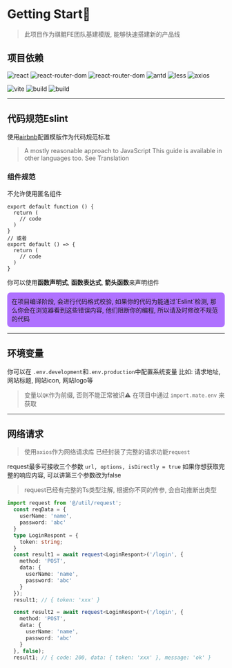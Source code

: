 # Getting Start🌟

> 此项目作为祺鲲FE团队基建模版, 能够快速搭建新的产品线

## 项目依赖

![react](https://img.shields.io/badge/react%20-v18.2.0-blue) ![react-router-dom](https://img.shields.io/badge/redux-v6-blue)
![react-router-dom](https://img.shields.io/badge/react--router--dom-v6-blue)
![antd](https://img.shields.io/badge/antd%20-v4.24.1-blue) ![less](https://img.shields.io/badge/less%20-v4.1.3-blue) ![axios](https://img.shields.io/badge/axios%20-v1.1.3-blue)

![vite](https://img.shields.io/badge/vite%20-v3.2.3-grren)
![build](https://img.shields.io/badge/pnpm%20-v7.13.4-grren)
![build](https://img.shields.io/badge/node%20-v16.13.1-grren)

---
## 代码规范Eslint

使用[airbnb](https://github.com/airbnb/javascript)配置模版作为代码规范标准
> A mostly reasonable approach to JavaScript
> This guide is available in other languages too. See Translation

### 组件规范
不允许使用匿名组件
```tsx
export default function () {
  return (
    // code
  )
}
// 或者
export default () => {
  return (
    // code
  )
}
```
你可以使用**函数声明式**, **函数表达式**, **箭头函数**来声明组件

<div style="background: #af71ff; padding: 10px; border-radius: 8px">
在项目编译阶段, 会进行代码格式校验, 如果你的代码为能通过`Eslint`检测, 那么你会在浏览器看到这些错误内容, 他们阻断你的编程, 所以请及时修改不规范的代码
</div>

---
## 环境变量
你可以在 `.env.development`和`.env.production`中配置系统变量
比如: 请求地址, 网站标题, 网站icon, 网站logo等
> 变量以`QK`作为前缀, 否则不能正常被识⚠️
> 在项目中通过 `import.mate.env` 来获取
---
## 网络请求
> 使用`axios`作为网络请求库
已经封装了完整的请求功能`request`

request最多可接收三个参数 `url, options, isDirectly = true`
如果你想获取完整的响应内容, 可以讲第三个参数改为false
> request已经有完整的Ts类型注解, 根据你不同的传参, 会自动推断出类型

```ts
import request from '@/util/request';
  const reqData = {
    userName: 'name',
    password: 'abc'
  }
  type LoginRespont = {
    token: string; 
  }
  const result1 = await request<LoginRespont>('/login', {
    method: 'POST',
    data: {
      userName: 'name',
      password: 'abc'
    }
  });
  result1; // { token: 'xxx' }

  const result2 = await request<LoginRespont>('/login', {
    method: 'POST',
    data: {
      userName: 'name',
      password: 'abc'
    }
  }, false);
  result1; // { code: 200, data: { token: 'xxx' }, message: 'ok' }
```
